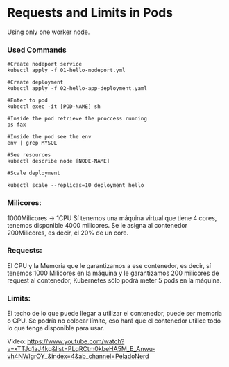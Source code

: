 # Requests and Limits in Pods 

Using only one worker node.

### Used Commands

```shell
#Create nodeport service
kubectl apply -f 01-hello-nodeport.yml

#Create deployment 
kubectl apply -f 02-hello-app-deployment.yaml

#Enter to pod
kubectl exec -it [POD-NAME] sh

#Inside the pod retrieve the proccess running
ps fax

#Inside the pod see the env
env | grep MYSQL

#See resources
kubectl describe node [NODE-NAME]

#Scale deployment

kubectl scale --replicas=10 deployment hello

```
### Milicores: 

1000Milicores -> 1CPU
Sí tenemos una máquina virtual que tiene 4 cores, tenemos disponible 4000 milicores.
Se le asigna al contenedor 200Milicores, es decir, el 20% de un core.

### Requests:

El CPU y la Memoria que le garantizamos a ese contenedor, es decir, sí tenemos 1000 Milicores en la máquina y le garantizamos 200 milicores de request al contenedor, Kubernetes sólo podrá meter 5 pods en la máquina.

### Limits:

El techo de lo que puede llegar a utilizar el contenedor, puede ser memoria o CPU. Se podría no colocar límite, eso hará que el contenedor utilice todo lo que tenga disponible para usar.

Video: 
https://www.youtube.com/watch?v=xTTJg1aJ4kg&list=PLqRCtm0kbeHA5M_E_Anwu-vh4NWlgrOY_&index=4&ab_channel=PeladoNerd




